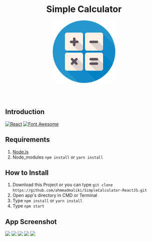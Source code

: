 
<h1 align='center'>Simple Calculator</h1>

<p align='center'>
    <img width="200" src='./assets/calculator.svg' />
</p>

<br>
<br>

## Introduction
[![React](https://img.shields.io/badge/React-16.9.0-black.svg?style=rounded-square)](https://reactjs.org/)
[![Font Awesome](https://img.shields.io/badge/Font%20Awesome-5.11.2-edba13.svg?style=rounded-square)](https://fontawesome.com/)

## Requirements
1. <a href="https://nodejs.org/en/download/">Node.js</a>
2. Node_modules ``` npm install ``` or ``` yarn install ```

## How to Install
1. Download this Project or you can type ``` git clone https://github.com/ahmmadmaliki/SimpleCalculator-ReactJS.git ```
2. Open app's directory in CMD or Terminal
3. Type ` npm install ` or ` yarn install `  
4. Type ` npm start `


## App Screenshot
<p >
  <span>
      <image  src='./assets/ss2.png' />
       <image  src='./assets/ss5.png' />
      <image src='./assets/ss1.png' />
      <image src='./assets/ss3.png' /> 
      <image src='./assets/ss4.png' /> 
  </span>
</p>
